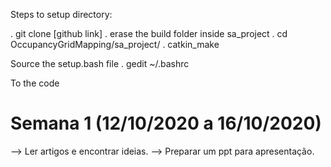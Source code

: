 Steps to setup directory:

 . git clone [github link]
 . erase the build folder inside sa_project
 . cd OccupancyGridMapping/sa_project/
 . catkin_make
  
  Source the setup.bash file
    . gedit ~/.bashrc
 
 To the code









# Semana 1 (12/10/2020 a 16/10/2020)
--> Ler artigos e encontrar ideias.
--> Preparar um ppt para apresentação.
